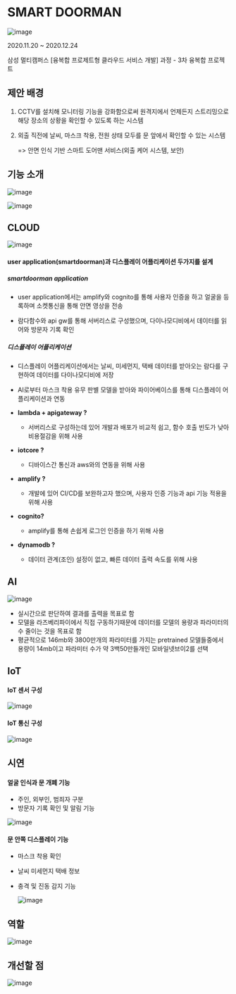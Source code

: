# SMART DOORMAN

![image](https://user-images.githubusercontent.com/38436013/106386526-bdb9df80-6418-11eb-9dc2-bc89e80e51ee.png)

2020.11.20 ~ 2020.12.24

삼성 멀티캠퍼스 [융복합 프로제트형 클라우드 서비스 개발] 과정 - 3차 융복합 프로젝트

## 제안 배경

1. CCTV를 설치해 모니터링 기능을 강화함으로써 원격지에서 언제든지 스트리밍으로 해당 장소의 상황을 확인할 수 있도록 하는 시스템

2. 외출 직전에 날씨, 마스크 착용, 전원 상태 모두를 문 앞에서 확인할 수 있는 시스템

   => 안면 인식 기반 스마트 도어맨 서비스(외출 케어 시스템, 보안)

   

##  기능 소개

![image](https://user-images.githubusercontent.com/38436013/106386167-08d2f300-6417-11eb-9106-c06a93ed960d.png)

![image](https://user-images.githubusercontent.com/38436013/106386187-1a1bff80-6417-11eb-9930-58fb58f940b4.png)



## CLOUD 

![image](https://user-images.githubusercontent.com/38436013/106386699-99aace00-6419-11eb-80ce-43b2bc52d00d.png)

#### user application(smartdoorman)과 디스플레이 어플리케이션 두가지를 설계

##### smartdoorman application

- user application에서는 amplify와 cognito를 통해 사용자 인증을 하고 얼굴을 등록하며 소켓통신을 통해 안면 영상을 전송

- 람다함수와 api gw를 통해 서버리스로 구성했으며, 다이나모디비에서 데이터를 읽어와 방문자 기록 확인

  

##### **디스플레이 어플리케이션**

- 디스플레이 어플리케이션에서는 날씨, 미세먼지, 택배 데이터를 받아오는 람다를 구현하여 데이터를 다이나모디비에 저장
- AI로부터 마스크 착용 유무 판별 모델을 받아와 파이어베이스를 통해 디스플레이 어플리케이션과 연동



- **lambda + apigateway ?** 
  - 서버리스로 구성하는데 있어 개발과 배포가 비교적 쉽고, 함수 호출 빈도가 낮아 비용절감을 위해 사용

- **iotcore ?**
  - 디바이스간 통신과 aws와의 연동을 위해 사용

- **amplify ?**
  - 개발에 있어 CI/CD를 보완하고자 했으며, 사용자 인증 기능과 api 기능 적용을 위해 사용

- **cognito?**
  - amplify를 통해 손쉽게 로그인 인증을 하기 위해 사용

- **dynamodb ?**
  - 데이터 관계(조인) 설정이 없고, 빠른 데이터 출력 속도를 위해 사용

## AI

![image](https://user-images.githubusercontent.com/38436013/106387796-bf86a180-641e-11eb-9f35-eb46c89f1053.png)

-  실시간으로 판단하여 결과를 출력을 목표로 함
- 모델을 라즈베리파이에서 직접 구동하기때문에 데이터를 모델의 용량과 파라미터의 수 줄이는 것을 목표로 함
- 평균적으로 146mb와 3800만개의 파라미터를 가지는 pretrained 모델들중에서 용량이 14mb이고 파라미터 수가 약 3백50만들개인 모바일넷브이2를 선택

## IoT

#### IoT 센서 구성

![image](https://user-images.githubusercontent.com/38436013/106387807-cc0afa00-641e-11eb-9b95-bfe9b6ddcb37.png)

#### IoT 통신 구성

![image](https://user-images.githubusercontent.com/38436013/106387814-d75e2580-641e-11eb-97f7-a2360de345a2.png)

## 시연 

#### 얼굴 인식과 문 개폐 기능 

- 주인, 외부인, 범죄자 구분
- 방문자 기록 확인 및 알림 기능

![image](https://user-images.githubusercontent.com/38436013/106388294-2dcc6380-6421-11eb-94c1-0236b3ce2580.png)

#### 문 안쪽 디스플레이 기능

- 마스크 착용 확인

- 날씨 미세먼지 택배 정보

- 충격 및 진동 감지 기능

  ![image](https://user-images.githubusercontent.com/38436013/106388309-3755cb80-6421-11eb-88cc-92d558e8a617.png)

## 역할

![image](https://user-images.githubusercontent.com/38436013/106388199-cb736300-6420-11eb-9a3f-b84c3ef78380.png)



## 개선할 점

![image](https://user-images.githubusercontent.com/38436013/106388409-bc40e500-6421-11eb-974d-a3415d319e38.png)
